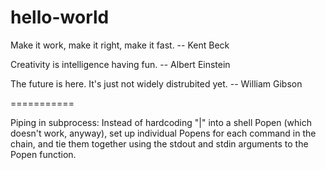 hello-world
===========

Make it work, make it right, make it fast.
-- Kent Beck

Creativity is intelligence having fun.
-- Albert Einstein

The future is here. It's just not widely distrubited yet.
-- William Gibson

===========

Piping in subprocess:
Instead of hardcoding "|" into a shell Popen (which doesn't work, anyway), set up individual Popens for each command in the chain, and tie them together using the stdout and stdin arguments to the Popen function.
